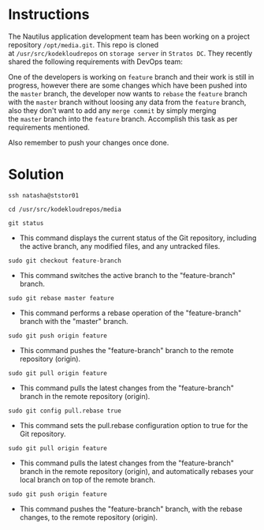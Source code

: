 # Instructions

The Nautilus application development team has been working on a project repository `/opt/media.git`. This repo is cloned at `/usr/src/kodekloudrepos` on `storage server` in `Stratos DC`. They recently shared the following requirements with DevOps team:

One of the developers is working on `feature` branch and their work is still in progress, however there are some changes which have been pushed into the `master` branch, the developer now wants to `rebase` the `feature` branch with the `master` branch without loosing any data from the `feature` branch, also they don't want to add any `merge commit` by simply merging the `master` branch into the `feature` branch. Accomplish this task as per requirements mentioned.

Also remember to push your changes once done.

# Solution

`ssh natasha@ststor01`

`cd /usr/src/kodekloudrepos/media`

`git status`

- This command displays the current status of the Git repository, including the active branch, any modified files, and any untracked files.

`sudo git checkout feature-branch`

- This command switches the active branch to the "feature-branch" branch.

`sudo git rebase master feature`

- This command performs a rebase operation of the "feature-branch" branch with the "master" branch.

`sudo git push origin feature`

- This command pushes the "feature-branch" branch to the remote repository (origin).

`sudo git pull origin feature`

- This command pulls the latest changes from the "feature-branch" branch in the remote repository (origin).

`sudo git config pull.rebase true`

- This command sets the pull.rebase configuration option to true for the Git repository.

`sudo git pull origin feature`

- This command pulls the latest changes from the "feature-branch" branch in the remote repository (origin), and automatically rebases your local branch on top of the remote branch.

`sudo git push origin feature`

- This command pushes the "feature-branch" branch, with the rebase changes, to the remote repository (origin).
